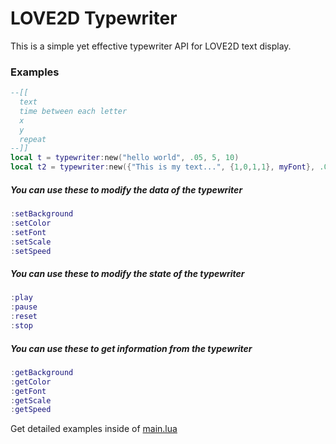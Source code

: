 # __LOVE2D Typewriter__
This is a simple yet effective typewriter API for LOVE2D text display.

### Examples
```lua 
--[[
  text
  time between each letter
  x
  y
  repeat
--]]
local t = typewriter:new("hello world", .05, 5, 10)
local t2 = typewriter:new({"This is my text...", {1,0,1,1}, myFont}, .05, 5, 50, true)
```

##### You can use these to modify the data of the typewriter<br>
```lua
:setBackground
:setColor
:setFont
:setScale
:setSpeed
```
##### You can use these to modify the state of the typewriter<br>
```lua
:play
:pause
:reset
:stop
```
##### You can use these to get information from the typewriter<br>
```lua
:getBackground
:getColor
:getFont
:getScale
:getSpeed
```
Get detailed examples inside of [main.lua](https://github.com/czgaming94/love2d-typewriter/blob/main/main.lua)
